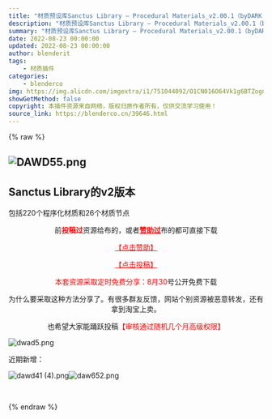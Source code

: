 ```yaml
---
title: "材质预设库Sanctus Library – Procedural Materials_v2.00.1（byDARK SONIC）【群友反馈这材质很卡】Sanctus-Library"
description: "材质预设库Sanctus Library – Procedural Materials_v2.00.1（byDARK SONIC）【群友反馈这材质很卡】Sanctus-Library"
summary: "材质预设库Sanctus Library – Procedural Materials_v2.00.1（byDARK SONIC）【群友反馈这材质很卡】Sanctus-Library"
date: 2022-08-23 00:00:00
updated: 2022-08-23 00:00:00
author: blenderit
tags: 
    - 材质插件
categories:
    - blenderco
img: https://img.alicdn.com/imgextra/i1/751044092/O1CN016O64Vk1g6BTZognob_!!751044092.png
showGetMethod: false
copyright: 本插件资源来自网络，版权归原作者所有，仅供交流学习使用！
source_link: https://blenderco.cn/39646.html
---
```


{% raw %}
<h2><img class="aligncenter" src="https://img.alicdn.com/imgextra/i1/751044092/O1CN016O64Vk1g6BTZognob_!!751044092.png" alt="DAWD55.png"></h2><h2>Sanctus Library的v2版本</h2><p>包括220个程序化材质和26个材质节点</p><p style="text-align: center;">前<span style="color: #ff0000;"><strong>投稿过</strong></span>资源给布的，或者<span style="color: #ff0000;"><a style="color: #ff0000;" href="https://blenderco.cn/user?action=vip"><strong>赞助过</strong></a></span>布的都可直接下载</p><p style="text-align: center;"><span style="color: #ff0000;"><a style="color: #ff0000;" href="https://blenderco.cn/user?action=vip">【点击赞助】</a></span></p><p style="text-align: center;"><span style="color: #ff0000;"><a style="color: #ff0000;" href="https://blenderco.cn/tougao">【点击投稿】</a></span></p><p style="text-align: center;"><span style="color: #ff0000;">本套资源采取定时免费分享：8月30</span>号公开免费下载</p><p style="text-align: center;">为什么要采取这种方法分享了。有很多群友反馈，网站个别资源被恶意转发，还有拿到淘宝上卖。</p><p style="text-align: center;">也希望大家能踊跃投稿<span style="color: #ff0000;">【审核通过随机几个月高级权限】</span></p><p><img src="https://img.alicdn.com/imgextra/i3/751044092/O1CN01DROmmn1g6BTapVCql_!!751044092.png" alt="dwad5.png"></p><p>近期新增：</p><p><img src="https://img.alicdn.com/imgextra/i2/751044092/O1CN01JzKcaY1g6BTdXbUf2_!!751044092.png" alt="dawd41 (4).png"><img src="https://img.alicdn.com/imgextra/i1/751044092/O1CN01rSJIUS1g6BTfU0yjx_!!751044092.png" alt="daw652.png"></p><p> </p>
<div style="display: none">blenderco</div>
{% endraw %}